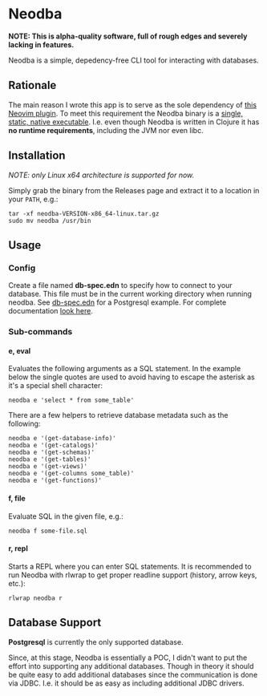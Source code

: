 # Neodba

**NOTE: This is alpha-quality software, full of rough edges and severely lacking in features.**

Neodba is a simple, depedency-free CLI tool for interacting with databases.

## Rationale

The main reason I wrote this app is to serve as the sole dependency of [this Neovim plugin](https://github.com/thiru/neodba.nvim). To meet this requirement the Neodba binary is a [single, static, native executable](https://www.graalvm.org/latest/reference-manual/native-image/guides/build-static-executables/). I.e. even though Neodba is written in Clojure it has **no runtime requirements**, including the JVM nor even libc.

## Installation

*NOTE: only Linux x64 architecture is supported for now.*

Simply grab the binary from the Releases page and extract it to a location in your `PATH`, e.g.:

```
tar -xf neodba-VERSION-x86_64-linux.tar.gz
sudo mv neodba /usr/bin
```

## Usage

### Config

Create a file named **db-spec.edn** to specify how to connect to your database. This file must be in the current working directory when running neodba. See [db-spec.edn](./db-spec.edn) for a Postgresql example. For complete documentation [look here](https://cljdoc.org/d/com.github.seancorfield/next.jdbc/CURRENT/api/next.jdbc#get-datasource).

### Sub-commands

#### e, eval

Evaluates the following arguments as a SQL statement.
In the example below the single quotes are used to avoid having to escape the asterisk as it's a special shell character:

```
neodba e 'select * from some_table'
```

There are a few helpers to retrieve database metadata such as the following:

```
neodba e '(get-database-info)'
neodba e '(get-catalogs)'
neodba e '(get-schemas)'
neodba e '(get-tables)'
neodba e '(get-views)'
neodba e '(get-columns some_table)'
neodba e '(get-functions)'
```

#### f, file

Evaluate SQL in the given file, e.g.:

```
neodba f some-file.sql
```

#### r, repl

Starts a REPL where you can enter SQL statements.
It is recommended to run Neodba with rlwrap to get proper readline support (history, arrow keys, etc.):

```
rlwrap neodba r
```

## Database Support

**Postgresql** is currently the only supported database.

Since, at this stage, Neodba is essentially a POC, I didn't want to put the effort into supporting any additional databases. Though in theory it should be quite easy to add additional databases since the communication is done via JDBC. I.e. it should be as easy as including additional JDBC drivers.
